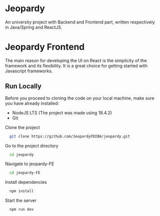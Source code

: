 
# Jeopardy

An university project with Backend and Frontend part, written respectively in Java/Spring and ReactJS.

# Jeopardy Frontend

The main reason for developing the UI on React is the simplicity of the framework and its flexibility. It is a great choice for getting started with Javascript frameworks.



## Run Locally

Before you proceed to cloning the code on your local machine, make sure you have already installed:

* NodeJS LTS (The project was made using 18.4.2)
* Git 

Clone the project

```bash
  git clone https://github.com/JeopardyFDIBA/jeopardy.git
```

Go to the project directory

```bash
  cd jeopardy
```
Navigate to jeopardy-FE

```bash
  cd jeopardy-FE
```

Install dependencies

```bash
  npm install
```

Start the server

```bash
  npm run dev
```

